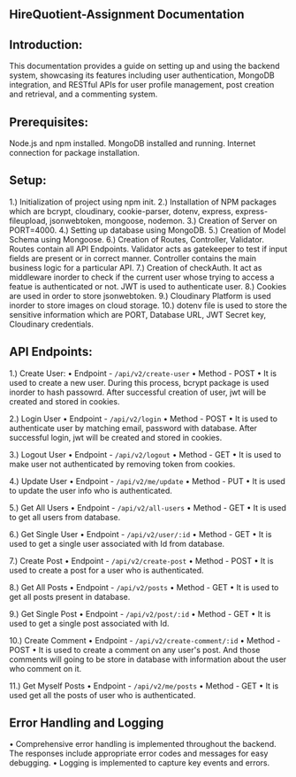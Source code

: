 ## HireQuotient-Assignment Documentation ##

## Introduction:
This documentation provides a guide on setting up and using the backend system,
showcasing its features including user authentication, MongoDB integration, and 
RESTful APIs for user profile management, post creation and retrieval, and a 
commenting system.


## Prerequisites:
Node.js and npm installed.
MongoDB installed and running.
Internet connection for package installation.


## Setup:
1.) Initialization of project using npm init.
2.) Installation of NPM packages which are bcrypt, cloudinary, cookie-parser, dotenv, express, 
express-fileupload, jsonwebtoken, mongoose, nodemon.
3.) Creation of Server on PORT=4000.
4.) Setting up database using MongoDB.
5.) Creation of Model Schema using Mongoose. 
6.) Creation of Routes, Controller, Validator. Routes contain all API Endpoints. Validator acts as gatekeeper 
to test if input fields are present or in correct manner. Controller contains the main business logic for a 
particular API.
7.) Creation of checkAuth. It act as middleware inorder to check if the current user whose trying to access 
a featue is authenticated or not. JWT is used to authenticate user.
8.) Cookies are used in order to store jsonwebtoken.
9.) Cloudinary Platform is used inorder to store images on cloud storage.
10.) dotenv file is used to store the sensitive information which are PORT, Database URL, JWT Secret key,
Cloudinary credentials.


## API Endpoints:

1.) Create User:
• Endpoint - `/api/v2/create-user`
• Method - POST
• It is used to create a new user. During this process, bcrypt package is used inorder to hash passowrd.
After successful creation of user, jwt will be created and stored in cookies.

2.) Login User
• Endpoint - `/api/v2/login`
• Method - POST
• It is used to authenticate user by matching email, password with database. After successful login, jwt will 
be created and stored in cookies.

3.) Logout User
• Endpoint - `/api/v2/logout`
• Method - GET
• It is used to make user not authenticated by removing token from cookies.

4.) Update User
• Endpoint - `/api/v2/me/update`
• Method - PUT
• It is used to update the user info who is authenticated.

5.) Get All Users
• Endpoint - `/api/v2/all-users`
• Method - GET
• It is used to get all users from database.

6.) Get Single User
• Endpoint - `/api/v2/user/:id`
• Method - GET
• It is used to get a single user associated with Id from database.

7.) Create Post
• Endpoint - `/api/v2/create-post`
• Method - POST
• It is used to create a post for a user who is authenticated.

8.) Get All Posts
• Endpoint - `/api/v2/posts`
• Method - GET
• It is used to get all posts present in database.

9.) Get Single Post
• Endpoint - `/api/v2/post/:id`
• Method - GET
• It is used to get a single post associated with Id.

10.) Create Comment
• Endpoint - `/api/v2/create-comment/:id`
• Method - POST
• It is used to create a comment on any user's post. And those comments will going to be store in database with 
information about the user who comment on it.

11.) Get Myself Posts
• Endpoint - `/api/v2/me/posts`
• Method - GET
• It is used get all the posts of user who is authenticated.


## Error Handling and Logging
• Comprehensive error handling is implemented throughout the backend. The responses include appropriate error codes
and messages for easy debugging.
• Logging is implemented to capture key events and errors.
